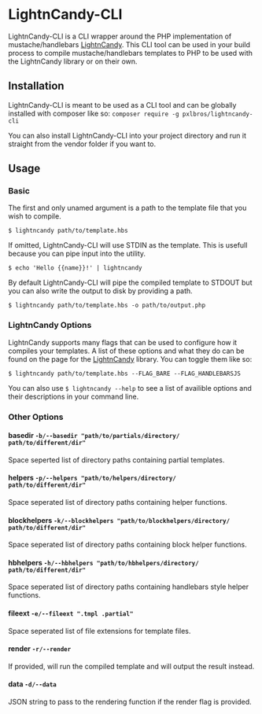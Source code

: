 # LightnCandy-CLI
LightnCandy-CLI is a CLI wrapper around the PHP implementation of mustache/handlebars [LightnCandy](https://github.com/zordius/lightncandy). This CLI tool can be used in your build process to compile mustache/handlebars templates to PHP to be used with the LightnCandy library or on their own.

## Installation
LightnCandy-CLI is meant to be used as a CLI tool and can be globally installed with composer like so:
`composer require -g pxlbros/lightncandy-cli`

You can also install LightnCandy-CLI into your project directory and run it straight from the vendor folder if you want to.

## Usage

### Basic
The first and only unamed argument is a path to the template file that you wish to compile.

`$ lightncandy path/to/template.hbs`

If omitted, LightnCandy-CLI will use STDIN as the template. This is usefull because you can pipe input into the utility.

`$ echo 'Hello {{name}}!' | lightncandy`

By default LightnCandy-CLI will pipe the compiled template to STDOUT but you can also write the output to disk by providing a path.

`$ lightncandy path/to/template.hbs -o path/to/output.php`

### LightnCandy Options
LightnCandy supports many flags that can be used to configure how it compiles your templates. A list of these options and what they do can be found on the page for the [LightnCandy](https://github.com/zordius/lightncandy) library. You can toggle them like so:

`$ lightncandy path/to/template.hbs --FLAG_BARE --FLAG_HANDLEBARSJS`

You can also use `$ lightncandy --help` to see a list of availible options and their descriptions in your command line.

### Other Options

#### basedir `-b/--basedir "path/to/partials/directory/ path/to/different/dir"`
Space seperted list of directory paths containing partial templates.

#### helpers `-p/--helpers "path/to/helpers/directory/ path/to/different/dir"`
Space seperated list of directory paths containing helper functions.

#### blockhelpers `-k/--blockhelpers "path/to/blockhelpers/directory/ path/to/different/dir"`
Space seperated list of directory paths containing block helper functions.

#### hbhelpers `-h/--hbhelpers "path/to/hbhelpers/directory/ path/to/different/dir"`
Space seperated list of directory paths containing handlebars style helper functions.

#### fileext `-e/--fileext ".tmpl .partial"`
Space seperated list of file extensions for template files.

#### render `-r/--render`
If provided, will run the compiled template and will output the result instead.

#### data `-d/--data`
JSON string to pass to the rendering function if the render flag is provided.

